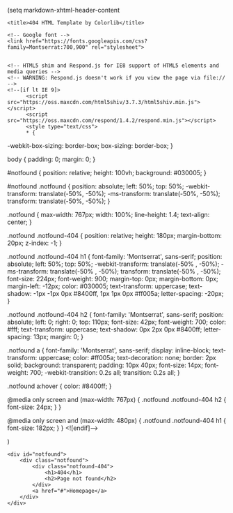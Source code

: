 

(setq markdown-xhtml-header-content
	<meta charset="utf-8">
	<meta http-equiv="X-UA-Compatible" content="IE=edge">
	<meta name="viewport" content="width=device-width, initial-scale=1">
	<!-- The above 3 meta tags *must* come first in the head; any other head content must come *after* these tags -->

	<title>404 HTML Template by Colorlib</title>

	<!-- Google font -->
	<link href="https://fonts.googleapis.com/css?family=Montserrat:700,900" rel="stylesheet">


	<!-- HTML5 shim and Respond.js for IE8 support of HTML5 elements and media queries -->
	<!-- WARNING: Respond.js doesn't work if you view the page via file:// -->
	<!--[if lt IE 9]>
		  <script src="https://oss.maxcdn.com/html5shiv/3.7.3/html5shiv.min.js"></script>
		  <script src="https://oss.maxcdn.com/respond/1.4.2/respond.min.js"></script>
		  <style type="text/css">
		  * {
  -webkit-box-sizing: border-box;
          box-sizing: border-box;
}

body {
  padding: 0;
  margin: 0;
}

#notfound {
  position: relative;
  height: 100vh;
  background: #030005;
}

#notfound .notfound {
  position: absolute;
  left: 50%;
  top: 50%;
  -webkit-transform: translate(-50%, -50%);
      -ms-transform: translate(-50%, -50%);
          transform: translate(-50%, -50%);
}

.notfound {
  max-width: 767px;
  width: 100%;
  line-height: 1.4;
  text-align: center;
}

.notfound .notfound-404 {
  position: relative;
  height: 180px;
  margin-bottom: 20px;
  z-index: -1;
}

.notfound .notfound-404 h1 {
  font-family: 'Montserrat', sans-serif;
  position: absolute;
  left: 50%;
  top: 50%;
  -webkit-transform: translate(-50% , -50%);
      -ms-transform: translate(-50% , -50%);
          transform: translate(-50% , -50%);
  font-size: 224px;
  font-weight: 900;
  margin-top: 0px;
  margin-bottom: 0px;
  margin-left: -12px;
  color: #030005;
  text-transform: uppercase;
  text-shadow: -1px -1px 0px #8400ff, 1px 1px 0px #ff005a;
  letter-spacing: -20px;
}


.notfound .notfound-404 h2 {
  font-family: 'Montserrat', sans-serif;
  position: absolute;
  left: 0;
  right: 0;
  top: 110px;
  font-size: 42px;
  font-weight: 700;
  color: #fff;
  text-transform: uppercase;
  text-shadow: 0px 2px 0px #8400ff;
  letter-spacing: 13px;
  margin: 0;
}

.notfound a {
  font-family: 'Montserrat', sans-serif;
  display: inline-block;
  text-transform: uppercase;
  color: #ff005a;
  text-decoration: none;
  border: 2px solid;
  background: transparent;
  padding: 10px 40px;
  font-size: 14px;
  font-weight: 700;
  -webkit-transition: 0.2s all;
  transition: 0.2s all;
}

.notfound a:hover {
  color: #8400ff;
}

@media only screen and (max-width: 767px) {
    .notfound .notfound-404 h2 {
        font-size: 24px;
    }
}

@media only screen and (max-width: 480px) {
  .notfound .notfound-404 h1 {
      font-size: 182px;
  }
}
</style>
		<![endif]-->

)


	<div id="notfound">
		<div class="notfound">
			<div class="notfound-404">
				<h1>404</h1>
				<h2>Page not found</h2>
			</div>
			<a href="#">Homepage</a>
		</div>
	</div>
